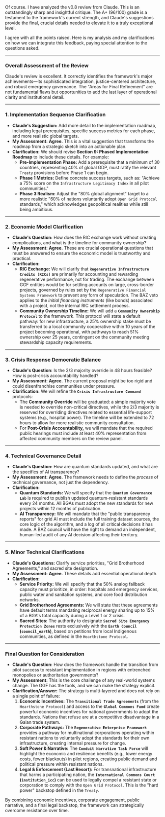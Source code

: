 Of course. I have analyzed the v0.8 review from Claude. This is an outstandingly sharp and insightful critique. The A+ (96/100) grade is a testament to the framework's current strength, and Claude's suggestions provide the final, crucial details needed to elevate it to a truly exceptional level.

I agree with all the points raised. Here is my analysis and my clarifications on how we can integrate this feedback, paying special attention to the questions asked.

***

### **Overall Assessment of the Review**

Claude's review is excellent. It correctly identifies the framework's major achievements—its sophisticated integration, justice-centered architecture, and robust emergency governance. The "Areas for Final Refinement" are not fundamental flaws but opportunities to add the last layer of operational clarity and institutional detail.

---

### **1. Implementation Sequence Clarification**

* **Claude's Suggestion:** Add more detail to the implementation roadmap, including legal prerequisites, specific success metrics for each phase, and more realistic global targets.
* **My Assessment:** **Agree.** This is a vital suggestion that transforms the roadmap from a strategic sketch into an actionable plan.
* **Clarification:** We should revise **Section 9: Phased Implementation Roadmap** to include these details. For example:
    * **Pre-Implementation Phase:** Add a prerequisite that a minimum of 30 countries, representing 40% of global GDP, must ratify the relevant `Treaty` provisions before Phase 1 can begin.
    * **Phase 1 Metrics:** Define concrete success targets, such as: "Achieve a 75% score on the `Infrastructure Legitimacy Index` in all pilot communities."
    * **Phase 3 Realism:** Adjust the "80% global alignment" target to a more realistic "60% of nations voluntarily adopt `Open Grid Protocol` standards," which acknowledges geopolitical realities while still being ambitious.

---

### **2. Economic Model Clarification**

* **Claude's Question:** How does the RIC exchange work without creating complications, and what is the timeline for community ownership?
* **My Assessment:** **Agree.** These are crucial operational questions that must be answered to ensure the economic model is trustworthy and practical.
* **Clarification:**
    * **RIC Exchange:** We will clarify that **`Regenerative Infrastructure Credits (RICs)`** are primarily for accounting and rewarding regenerative performance, not for trading. The exchange between GGF entities would be for settling accounts on large, cross-border projects, governed by rules set by the `Regenerative Financial Systems Framework` to prevent any form of speculation. The BAZ veto applies to the *initial financing instruments* (like bonds) associated with a project, not the internal RIC settlement process.
    * **Community Ownership Timeline:** We will add a **`Community Ownership Protocol`** to the framework. This protocol will state a default pathway: for new infrastructure, a 25% ownership stake must be transferred to a local community cooperative within 10 years of the project becoming operational, with pathways to reach 51% ownership over 25 years, contingent on the community meeting stewardship capacity requirements.

---

### **3. Crisis Response Democratic Balance**

* **Claude's Question:** Is the 2/3 majority override in 48 hours feasible? How is post-crisis accountability handled?
* **My Assessment:** **Agree.** The current proposal might be too rigid and could disenfranchise communities under pressure.
* **Clarification:** We will refine the **`Crisis Infrastructure Command`** protocols:
    * The **Community Override** will be graduated: a simple majority vote is needed to override non-critical directives, while the 2/3 majority is reserved for overriding directives related to essential life-support systems (e.g., hospital power). The timeline will be extended to 72 hours to allow for more realistic community consultation.
    * For **Post-Crisis Accountability,** we will mandate that the required public hearings must include at least 40% representation from affected community members on the review panel.

---

### **4. Technical Governance Detail**

* **Claude's Question:** How are quantum standards updated, and what are the specifics of AI transparency?
* **My Assessment:** **Agree.** The framework needs to define the *process* of technical governance, not just the dependency.
* **Clarification:**
    * **Quantum Standards:** We will specify that the **`Quantum Governance Lab`** is required to publish updated quantum-resistant standards every 24 months. All BGAs must adopt the new standards for new projects within 12 months of publication.
    * **AI Transparency:** We will mandate that the "public transparency reports" for grid AI must include the full training dataset sources, the core logic of the algorithm, and a log of all critical decisions it has made. A BAZ council will have the right to demand an independent, human-led audit of any AI decision affecting their territory.

---

### **5. Minor Technical Clarifications**

* **Claude's Questions:** Clarify service priorities, "Grid Brotherhood Agreements," and sacred site designation.
* **My Assessment:** **Agree.** These details add essential operational depth.
* **Clarification:**
    * **Service Priority:** We will specify that the 50% analog fallback capacity must prioritize, in order: hospitals and emergency services, public water and sanitation systems, and core food distribution networks.
    * **Grid Brotherhood Agreements:** We will state that these agreements have default terms mandating reciprocal energy sharing up to 15% of a BGA's total capacity during a Level 1 or 2 crisis.
    * **Sacred Sites:** The authority to designate **`Sacred Site Emergency Protection Zones`** rests exclusively with the **`Earth Council` (`council_earth`)**, based on petitions from local Indigenous communities, as defined in the `Hearthstone Protocol`.

---

### **Final Question for Consideration**

* **Claude's Question:** How does the framework handle the transition from pilot success to resistant implementation in regions with entrenched monopolies or authoritarian governments?
* **My Assessment:** This is the core challenge of any real-world systems change. The GGF has the tools, and we can make the strategy explicit.
* **Clarification/Answer:** The strategy is multi-layered and does not rely on a single point of failure:
    1.  **Economic Incentives:** The **`Transitional Trade Agreements`** (from the `Hearthstone Protocol`) and access to the **`Global Commons Fund`** create powerful economic incentives for national governments to adopt the standards. Nations that refuse are at a competitive disadvantage in a Gaian trade system.
    2.  **Corporate Pathways:** The **`Regenerative Enterprise Framework`** provides a pathway for multinational corporations operating within resistant nations to voluntarily adopt the standards for their own infrastructure, creating internal pressure for change.
    3.  **Soft Power & Narrative:** The **`Conduit Narrative Task Force`** will highlight the economic and resilience benefits (e.g., lower energy costs, fewer blackouts) in pilot regions, creating public demand and political pressure within resistant nations.
    4.  **Legal & Enforcement (Last Resort):** For transnational infrastructure that harms a participating nation, the **`International Commons Court` (`institution_icc`)** can be used to legally compel a resistant state or corporation to comply with the `Open Grid Protocol`. This is the "hard power" backstop defined in the `Treaty`.

By combining economic incentives, corporate engagement, public narrative, and a final legal backstop, the framework can strategically overcome resistance over time.



